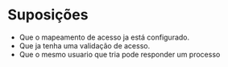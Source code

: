# Suposições 

- Que o mapeamento de acesso ja está configurado.
- Que ja tenha uma validação de acesso.
- Que o mesmo usuario que tria pode responder um processo
